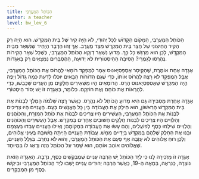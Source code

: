 ```yaml
---
title: הַכּוֹתֶל הַמַעֲרָבִי
author: a teacher
level: bw_lev_6
---
```

הַכּוֹתֶל הַמַעֲרָבִי, הַמָקוֹם הַקָדוֹשׁ לְכָל יְהוּדִי, לֹא הָיָה קִיר שֶׁל בֵּית הַמִקְדָשׁ. הוּא הָיָה רַק הַקִיר הַחִיצוֹנִי שֶׁל חֲצַר בֵּית הַמִקְדָשׁ מִצַד מַעֲרָב. אַךְ זֶהוּ הַדָבָר הַיָחִיד שֶׁנִשְׁאַר מִבֵּית הַמִקְדָשׁ, לָכֵן הוּא מְרַגֵשׁ כָּל כָּךְ. מַדוּעַ נִשְׁאַר דַוְקָא הַכּוֹתֶל הַמַעֲרָבִי, כְּשֶׁכָּל שְׁאָר הַקִירוֹת נֶהֶרְסוּ לְגַמְרֵי? הַסִיבָּה הַהִיסְטוֹרִית לֹא יְדוּעָה, הַהֶסְבֵּרִים נִמְצָאִים רַק בָּאַגָדוֹת.

אַגָדָה אַחַת אוֹמֶרֶת, שֶׁהַקֵיסָר אַסְפַּסְיָאנוּס אָמַר לִמְפַקֵד רוֹמָאִי לַהֲרוֹס אֶת הַכּוֹתֶל הַמַעֲרָבִי, אֲבָל הַמְפַקֵד לֹא רָצָה לַהֲרוֹס אוֹתוֹ, כְּדֵי שֶׁגַם הַדוֹרוֹת הַבָּאִים יוּכְלוּ לָדַעַת כַּמָה גָדוֹל וְיָפֶה הָיָה הַמִקְדָשׁ שֶׁאַסְפַּסְיָאנוּס הָרַס. הָרוֹמָאִים הָיוּ מַשְׁאִירִים חֲלָקִים מִן הֶעָרִים שֶׁכָּבְשׁוּ, כְּדֵי לְהַרְאוֹת אֶת כּוֹחָם וְאֶת חוֹזְקָם. כְּלוֹמַר, בְּאַגָדָה זוֹ יֵשׁ יְסוֹד הִיסְטוֹרִי.

אַגָדָה אַחֶרֶת מַסְבִּירָה גַם הִיא מַדוּעַ הַכּוֹתֶל לֹא נֶהֱרַס. כַּאֲשֶׁר רָצָה שְׁלֹמֹה הַמֶלֶךְ לִבְנוֹת אֶת בֵּית הַמִקְדָשׁ הָרִאשׁוֹן, הוּא חִילֵק אֶת הָעֲבוֹדָה בֵּין כָּל הָאֲנָשִׁים בָּעָם. הָעֲנִיִים הָיוּ צְרִיכִים לִבְנוֹת אֶת הַכּוֹתֶל הַמַעֲרָבִי, הָעֲשִׁירִים הָיוּ צְרִיכִים לִבְנוֹת אֶת כּוֹתֶל הַמִזְרָח, וְהַכּוֹהֲנִים וְהַלְוִיִים הָיוּ צְרִיכִים לִבְנוֹת חֲלָקִים חֲשׁוּבִים אֲחֵרִים בַּמִקְדָשׁ. אֲבָל הָעֲשִׁירִים וְהַכּוֹהֲנִים וְהַלְוִיִים שִׁילְמוּ כֶּסֶף לְפוֹעֲלִים, וְהֵם עָשׂוּ אֶת הָעֲבוֹדָה בִּמְקוֹמָם; וְאִילוּ הָעֲנִיִים עָבְדוּ בְּעַצְמָם וּבָנוּ אֶת הַחֵלֶק שֶׁלָהֶם בַּמִקְדָשׁ בַּיָדַיִים מַמָשׁ. עֲבוֹדַת הָעֲנִיִים הָיְיתָה חֲשׁוּבָה בְּעֵינֵי אֱלוֹהִים, וְלָכֵן רוּחַ אֱלוֹהִים לֹא עָזְבָה אַף פַּעַם אֶת הַכּוֹתֶל הַמַעֲרָבִי, וְהוּא לֹא נֶחְרַב. בִּגְלַל הָעֲנִיִים, שֶׁאֱלוֹהִים אוֹהֵב אוֹתָם, הוּא שָׁמַר עַל הַכּוֹתֶל הַזֶה וְדָאַג לוֹ בִּמְיוּחָד.

אַגָדָה זוֹ מַזְכִּירָה לָנוּ כִּי לְיַד הַכּוֹתֶל יֵשׁ הַרְבֵּה עֲנִיִים שֶׁמְבַקְשִׁים כֶּסֶף, נְדָבָה. הָאַגָדָה הַזֹאת נוֹצְרָה, כַּנִרְאֶה, בַּמֵאָה הַ-19, כַּאֲשֶׁר הַרְבֵּה יְהוּדִים עֲנִיִים יָשְׁבוּ לְיַד הַכּוֹתֶל הַמַעֲרָבִי וּבִיקְשׁוּ כֶּסֶף מִן הַמְבַקְרִים.